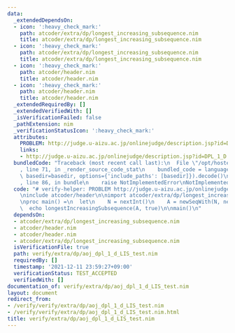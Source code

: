 ```yaml
---
data:
  _extendedDependsOn:
  - icon: ':heavy_check_mark:'
    path: atcoder/extra/dp/longest_increasing_subsequence.nim
    title: atcoder/extra/dp/longest_increasing_subsequence.nim
  - icon: ':heavy_check_mark:'
    path: atcoder/extra/dp/longest_increasing_subsequence.nim
    title: atcoder/extra/dp/longest_increasing_subsequence.nim
  - icon: ':heavy_check_mark:'
    path: atcoder/header.nim
    title: atcoder/header.nim
  - icon: ':heavy_check_mark:'
    path: atcoder/header.nim
    title: atcoder/header.nim
  _extendedRequiredBy: []
  _extendedVerifiedWith: []
  _isVerificationFailed: false
  _pathExtension: nim
  _verificationStatusIcon: ':heavy_check_mark:'
  attributes:
    PROBLEM: http://judge.u-aizu.ac.jp/onlinejudge/description.jsp?id=DPL_1_D
    links:
    - http://judge.u-aizu.ac.jp/onlinejudge/description.jsp?id=DPL_1_D
  bundledCode: "Traceback (most recent call last):\n  File \"/opt/hostedtoolcache/Python/3.10.1/x64/lib/python3.10/site-packages/onlinejudge_verify/documentation/build.py\"\
    , line 71, in _render_source_code_stat\n    bundled_code = language.bundle(stat.path,\
    \ basedir=basedir, options={'include_paths': [basedir]}).decode()\n  File \"/opt/hostedtoolcache/Python/3.10.1/x64/lib/python3.10/site-packages/onlinejudge_verify/languages/nim.py\"\
    , line 86, in bundle\n    raise NotImplementedError\nNotImplementedError\n"
  code: "# verify-helper: PROBLEM http://judge.u-aizu.ac.jp/onlinejudge/description.jsp?id=DPL_1_D\n\
    \ninclude atcoder/header\n\nimport atcoder/extra/dp/longest_increasing_subsequence\n\
    \nproc main() =\n  let\n    N = nextInt()\n    A = newSeqWith(N, nextInt())\n\
    \  echo longestIncreasingSubsequence(A, true)\n\nmain()\n"
  dependsOn:
  - atcoder/extra/dp/longest_increasing_subsequence.nim
  - atcoder/header.nim
  - atcoder/header.nim
  - atcoder/extra/dp/longest_increasing_subsequence.nim
  isVerificationFile: true
  path: verify/extra/dp/aoj_dpl_1_d_LIS_test.nim
  requiredBy: []
  timestamp: '2021-12-11 23:59:27+09:00'
  verificationStatus: TEST_ACCEPTED
  verifiedWith: []
documentation_of: verify/extra/dp/aoj_dpl_1_d_LIS_test.nim
layout: document
redirect_from:
- /verify/verify/extra/dp/aoj_dpl_1_d_LIS_test.nim
- /verify/verify/extra/dp/aoj_dpl_1_d_LIS_test.nim.html
title: verify/extra/dp/aoj_dpl_1_d_LIS_test.nim
---
```


